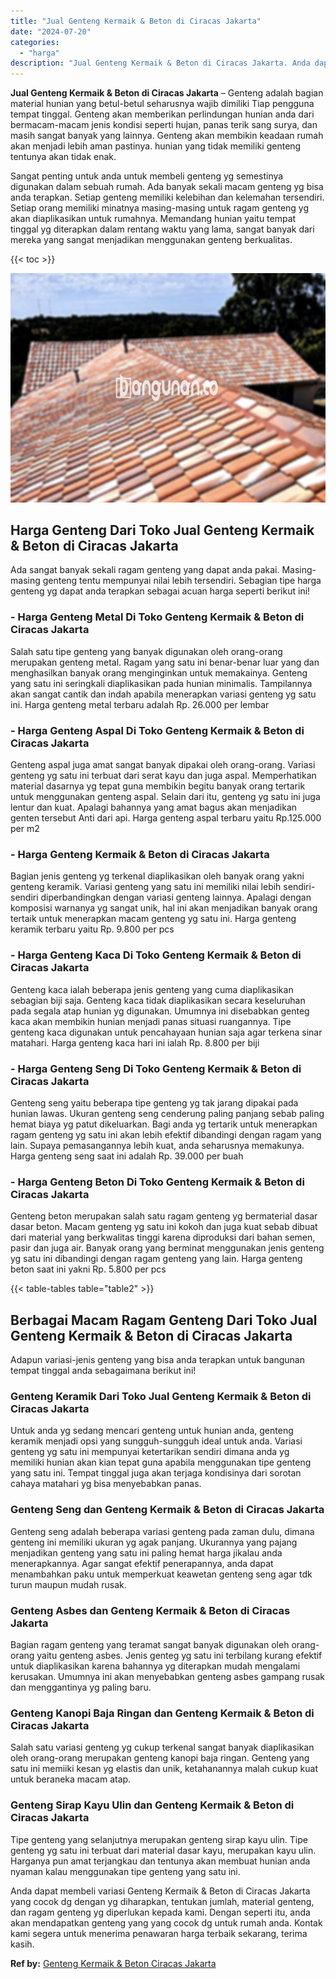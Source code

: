 ```yaml
---
title: "Jual Genteng Kermaik & Beton di Ciracas Jakarta"
date: "2024-07-20"
categories: 
  - "harga"
description: "Jual Genteng Kermaik & Beton di Ciracas Jakarta. Anda dapat membeli variasi Genteng Kermaik & Beton di Ciracas Jakarta yang cocok dg dengan yg diharapkan, te..."
---
```


**Jual Genteng Kermaik & Beton di Ciracas Jakarta** – Genteng adalah bagian material hunian yang betul-betul seharusnya wajib dimiliki Tiap pengguna tempat tinggal. Genteng akan memberikan perlindungan hunian anda dari bermacam-macam jenis kondisi seperti hujan, panas terik sang surya, dan masih sangat banyak yang lainnya. Genteng akan membikin keadaan rumah akan menjadi lebih aman pastinya. hunian yang tidak memiliki genteng tentunya akan tidak enak.

Sangat penting untuk anda untuk membeli genteng yg semestinya digunakan dalam sebuah rumah. Ada banyak sekali macam genteng yg bisa anda terapkan. Setiap genteng memiliki kelebihan dan kelemahan tersendiri. Setiap orang memiliki minatnya masing-masing untuk ragam genteng yg akan diaplikasikan untuk rumahnya. Memandang hunian yaitu tempat tinggal yg diterapkan dalam rentang waktu yang lama, sangat banyak dari mereka yang sangat menjadikan menggunakan genteng berkualitas.

{{< toc >}}

![Jual Genteng Kermaik & Beton di Ciracas Jakarta](/images/genteng-minimalis-murah04.png)

## Harga Genteng Dari Toko Jual Genteng Kermaik & Beton di Ciracas Jakarta

Ada sangat banyak sekali ragam genteng yang dapat anda pakai. Masing-masing genteng tentu mempunyai nilai lebih tersendiri. Sebagian tipe harga genteng yg dapat anda terapkan sebagai acuan harga seperti berikut ini!

### \- Harga Genteng Metal Di Toko Genteng Kermaik & Beton di Ciracas Jakarta

Salah satu tipe genteng yang banyak digunakan oleh orang-orang merupakan genteng metal. Ragam yang satu ini benar-benar luar yang dan menghasilkan banyak orang menginginkan untuk memakainya. Genteng yang satu ini seringkali diaplikasikan pada hunian minimalis. Tampilannya akan sangat cantik dan indah apabila menerapkan variasi genteng yg satu ini. Harga genteng metal terbaru adalah Rp. 26.000 per lembar

### \- Harga Genteng Aspal Di Toko Genteng Kermaik & Beton di Ciracas Jakarta

Genteng aspal juga amat sangat banyak dipakai oleh orang-orang. Variasi genteng yg satu ini terbuat dari serat kayu dan juga aspal. Memperhatikan material dasarnya yg tepat guna membikin begitu banyak orang tertarik untuk menggunakan genteng aspal. Selain dari itu, genteng yg satu ini juga lentur dan kuat. Apalagi bahannya yang amat bagus akan menjadikan genten tersebut Anti dari api. Harga genteng aspal terbaru yaitu Rp.125.000 per m2

### \- Harga Genteng Kermaik & Beton di Ciracas Jakarta

Bagian jenis genteng yg terkenal diaplikasikan oleh banyak orang yakni genteng keramik. Variasi genteng yang satu ini memiliki nilai lebih sendiri-sendiri diperbandingkan dengan variasi genteng lainnya. Apalagi dengan komposisi warnanya yg sangat unik, hal ini akan menjadikan banyak orang tertaik untuk menerapkan macam genteng yg satu ini. Harga genteng keramik terbaru yaitu Rp. 9.800 per pcs

### \- Harga Genteng Kaca Di Toko Genteng Kermaik & Beton di Ciracas Jakarta

Genteng kaca ialah beberapa jenis genteng yang cuma diaplikasikan sebagian biji saja. Genteng kaca tidak diaplikasikan secara keseluruhan pada segala atap hunian yg digunakan. Umumnya ini disebabkan genteg kaca akan membikin hunian menjadi panas situasi ruangannya. Tipe genteng kaca digunakan untuk pencahayaan hunian saja agar terkena sinar matahari. Harga genteng kaca hari ini ialah Rp. 8.800 per biji

### \- Harga Genteng Seng Di Toko Genteng Kermaik & Beton di Ciracas Jakarta

Genteng seng yaitu beberapa tipe genteng yg tak jarang dipakai pada hunian lawas. Ukuran genteng seng cenderung paling panjang sebab paling hemat biaya yg patut dikeluarkan. Bagi anda yg tertarik untuk menerapkan ragam genteng yg satu ini akan lebih efektif dibandingi dengan ragam yang lain. Supaya pemasangannya lebih kuat, anda seharusnya memakunya. Harga genteng seng saat ini adalah Rp. 39.000 per buah

### \- Harga Genteng Beton Di Toko Genteng Kermaik & Beton di Ciracas Jakarta

Genteng beton merupakan salah satu ragam genteng yg bermaterial dasar dasar beton. Macam genteng yg satu ini kokoh dan juga kuat sebab dibuat dari material yang berkwalitas tinggi karena diproduksi dari bahan semen, pasir dan juga air. Banyak orang yang berminat menggunakan jenis genteng yg satu ini dibandingi dengan ragam genteng yang lain. Harga genteng beton saat ini yakni Rp. 5.800 per pcs

{{< table-tables table="table2" >}}

## Berbagai Macam Ragam Genteng Dari Toko Jual Genteng Kermaik & Beton di Ciracas Jakarta

Adapun variasi-jenis genteng yang bisa anda terapkan untuk bangunan tempat tinggal anda sebagaimana berikut ini!

### Genteng Keramik Dari Toko Jual Genteng Kermaik & Beton di Ciracas Jakarta

Untuk anda yg sedang mencari genteng untuk hunian anda, genteng keramik menjadi opsi yang sungguh-sungguh ideal untuk anda. Variasi genteng yg satu ini mempunyai ketertarikan sendiri dimana anda yg memiliki hunian akan kian tepat guna apabila menggunakan tipe genteng yang satu ini. Tempat tinggal juga akan terjaga kondisinya dari sorotan cahaya matahari yg bisa menyebabkan panas.

### Genteng Seng dan Genteng Kermaik & Beton di Ciracas Jakarta

Genteng seng adalah beberapa variasi genteng pada zaman dulu, dimana genteng ini memiliki ukuran yg agak panjang. Ukurannya yang pajang menjadikan genteng yang satu ini paling hemat harga jikalau anda menerapkannya. Agar sangat efektif penerapannya, anda dapat menambahkan paku untuk memperkuat keawetan genteng seng agar tdk turun maupun mudah rusak.

### Genteng Asbes dan Genteng Kermaik & Beton di Ciracas Jakarta

Bagian ragam genteng yang teramat sangat banyak digunakan oleh orang-orang yaitu genteng asbes. Jenis genteg yg satu ini terbilang kurang efektif untuk diaplikasikan karena bahannya yg diterapkan mudah mengalami kerusakan. Umumnya ini akan menyebabkan genteng asbes gampang rusak dan menggantinya yg paling baru.

### Genteng Kanopi Baja Ringan dan Genteng Kermaik & Beton di Ciracas Jakarta

Salah satu variasi genteng yg cukup terkenal sangat banyak diaplikasikan oleh orang-orang merupakan genteng kanopi baja ringan. Genteng yang satu ini memiiki kesan yg elastis dan unik, ketahanannya malah cukup kuat untuk beraneka macam atap.

### Genteng Sirap Kayu Ulin dan Genteng Kermaik & Beton di Ciracas Jakarta

Tipe genteng yang selanjutnya merupakan genteng sirap kayu ulin. Tipe genteng yg satu ini terbuat dari material dasar kayu, merupakan kayu ulin. Harganya pun amat terjangkau dan tentunya akan membuat hunian anda nyaman kalau menggunakan tipe genteng yang satu ini.

Anda dapat membeli variasi Genteng Kermaik & Beton di Ciracas Jakarta yang cocok dg dengan yg diharapkan, tentukan jumlah, material genteng, dan ragam genteng yg diperlukan kepada kami. Dengan seperti itu, anda akan mendapatkan genteng yang yang cocok dg untuk rumah anda. Kontak kami segera untuk menerima penawaran harga terbaik sekarang, terima kasih.

**Ref by:**  [Genteng Kermaik & Beton  Ciracas Jakarta](https://id.wikipedia.org/wiki/Genteng)
